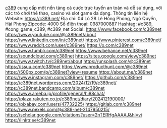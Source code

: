 <a href="https://c389.net/">c389</a> cung cấp một nền tảng cá cược trực tuyến an toàn và dễ sử dụng, với các trò chơi thể thao, casino và slot game đa dạng.
Thông tin liên hệ 
Website: https://c389.net/
Địa chỉ: 04 Lô 28 Lê Hồng Phong, Ngô Quyền, Hải Phòng
Zipcode: 4000
Số điện thoại: 0987000887
Hashtag: #c389, #cong_game_c389, #c389_net
Social:
<a href="https://www.facebook.com/c389net">https://www.facebook.com/c389net</a>
<a href="https://www.youtube.com/@c389net/about">https://www.youtube.com/@c389net/about</a>
<a href="https://www.linkedin.com/in/c389net/">https://www.linkedin.com/in/c389net/</a>
<a href="https://www.pinterest.com/c389net/">https://www.pinterest.com/c389net/</a>
<a href="https://www.reddit.com/user/c389net/">https://www.reddit.com/user/c389net/</a>
<a href="https://x.com/c389net">https://x.com/c389net</a>
<a href="https://www.tumblr.com/c389net">https://www.tumblr.com/c389net</a>
<a href="https://www.behance.net/c389net">https://www.behance.net/c389net</a>
<a href="https://soundcloud.com/c389net">https://soundcloud.com/c389net</a>
<a href="https://sites.google.com/view/c389net">https://sites.google.com/view/c389net</a>
<a href="https://www.twitch.tv/c389net/about">https://www.twitch.tv/c389net/about</a>
<a href="https://unsplash.com/@c389net">https://unsplash.com/@c389net</a>
<a href="https://issuu.com/c389net">https://issuu.com/c389net</a>
<a href="https://www.producthunt.com/@c389net">https://www.producthunt.com/@c389net</a>
<a href="https://500px.com/p/c389net?view=resume">https://500px.com/p/c389net?view=resume</a>
<a href="https://about.me/c389net">https://about.me/c389net</a>
<a href="https://www.instagram.com/c389net/">https://www.instagram.com/c389net/</a>
<a href="https://github.com/c389net">https://github.com/c389net</a>
<a href="https://c389net.wordpress.com/2024/12/19/c389net/">https://c389net.wordpress.com/2024/12/19/c389net/</a>
<a href="https://c389net.bandcamp.com/album/c389net">https://c389net.bandcamp.com/album/c389net</a>
<a href="https://www.ameba.jp/profile/general/hi88chat/">https://www.ameba.jp/profile/general/hi88chat/</a>
<a href="https://plaza.rakuten.co.jp/c389net/diary/202412190000/">https://plaza.rakuten.co.jp/c389net/diary/202412190000/</a>
<a href="https://pixabay.com/users/47732225/">https://pixabay.com/users/47732225/</a>
<a href="https://gitlab.com/c389net">https://gitlab.com/c389net</a>
<a href="https://www.pexels.com/@c389-net-2147950215/">https://www.pexels.com/@c389-net-2147950215/</a>
<a href="https://scholar.google.com/citations?user=2nTERHgAAAAJ&hl=vi">https://scholar.google.com/citations?user=2nTERHgAAAAJ&hl=vi</a>
<a href="https://linktr.ee/c389net">https://linktr.ee/c389net</a>
